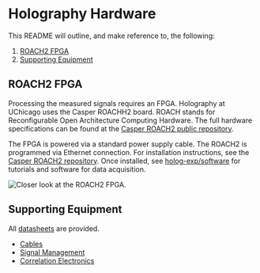 # Holography Hardware #

This README will outline, and make reference to, the following:
1. [ROACH2 FPGA](#roach2-fpga)
2. [Supporting Equipment](#supporting-equipment)

## ROACH2 FPGA ##

Processing the measured signals requires an FPGA. Holography at UChicago uses the Casper ROACHH2 board. ROACH stands for Reconfigurable Open Architecture Computing Hardware.  The full hardware specifications can be found at the [Casper ROACH2 public repository](https://github.com/casper-astro/casper-hardware/tree/master/FPGA_Hosts/ROACH2). 

The FPGA is powered via a standard power supply cable. The ROACH2 is programmed via Ethernet connection.  For installation instructions, see the [Casper ROACH2 repository](https://github.com/casper-astro/casper-hardware/tree/master/FPGA_Hosts/ROACH2). Once installed, see [holog-exp/software](https://github.com/McMahonCosmologyGroup/holog-exp/tree/main/software) for tutorials and software for data acquisition.

![Closer look at the ROACH2 FPGA.](photos/roach.jpg "A closer look at the ROACH2.")

## Supporting Equipment ##

All [datasheets](https://github.com/McMahonCosmologyGroup/holog-exp/tree/main/hardware/datasheets) are provided.

- [Cables](Supporting_Equipment/Equipment_cables.md)
- [Signal Management](Supporting_Equipment/Signal_management.md)
- [Correlation Electronics](Supporting_Equipment/Correlation_electronics.md)
